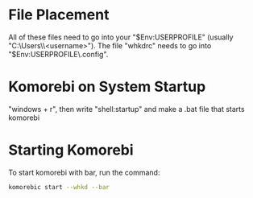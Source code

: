 # File Placement
All of these files need to go into your "$Env:USERPROFILE" (usually "C:\Users\\<username>"). The file "whkdrc" needs to go into "$Env:USERPROFILE\\.config".

# Komorebi on System Startup
"windows + r", then write "shell:startup" and make a .bat file that starts komorebi

# Starting Komorebi
To start komorebi with bar, run the command:
```bash
komorebic start --whkd --bar
